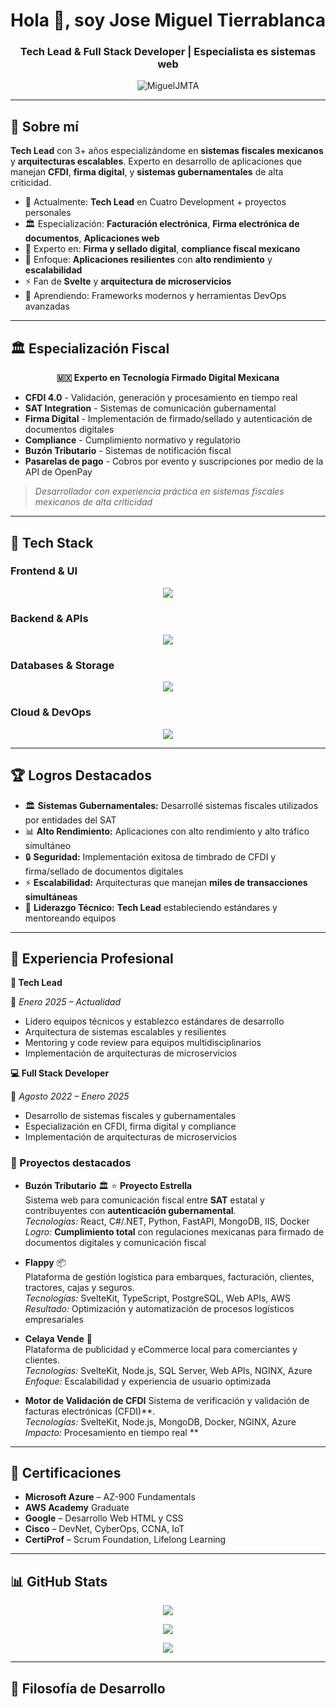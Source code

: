 <!-- README generado para Jose Miguel Tierrablanca Arreola -->

<h1 align="center">Hola 👋, soy Jose Miguel Tierrablanca</h1>
<h3 align="center">Tech Lead & Full Stack Developer | Especialista es sistemas web</h3>

<p align="center">
  <img src="https://komarev.com/ghpvc/?username=MiguelJMTA&label=Profile%20views&color=0e75b6&style=flat" alt="MiguelJMTA" />
</p>

---

## 🚀 Sobre mí

**Tech Lead** con 3+ años especializándome en **sistemas fiscales mexicanos** y **arquitecturas escalables**. Experto en desarrollo de aplicaciones que manejan **CFDI**, **firma digital**, y **sistemas gubernamentales** de alta criticidad.

- 🔭 Actualmente: **Tech Lead** en Cuatro Development + proyectos personales
- 🏛️ Especialización: **Facturación electrónica**, **Firma electrónica de documentos**, **Aplicaciones web**
- 🔐 Experto en: **Firma y sellado digital**, **compliance fiscal mexicano**
- 🚀 Enfoque: **Aplicaciones resilientes** con **alto rendimiento** y **escalabilidad**
- ⚡ Fan de **Svelte** y **arquitectura de microservicios**
- 🌱 Aprendiendo: Frameworks modernos y herramientas DevOps avanzadas

---

## 🏛️ Especialización Fiscal

<div align="center">

**🇲🇽 Experto en Tecnología Firmado Digital Mexicana**

</div>

- **CFDI 4.0** - Validación, generación y procesamiento en tiempo real
- **SAT Integration** - Sistemas de comunicación gubernamental  
- **Firma Digital** - Implementación de firmado/sellado y autenticación de documentos digitales
- **Compliance** - Cumplimiento normativo y regulatorio
- **Buzón Tributario** - Sistemas de notificación fiscal
- **Pasarelas de pago** - Cobros por evento y suscripciones por medio de la API de OpenPay

> *Desarrollador con experiencia práctica en sistemas fiscales mexicanos de alta criticidad*

---

## 🧰 Tech Stack

### Frontend & UI
<div align="center">
  <img src="https://skillicons.dev/icons?i=react,svelte,js,ts,html,css,bootstrap" />
</div>

### Backend & APIs
<div align="center">
  <img src="https://skillicons.dev/icons?i=nodejs,express,dotnet,cs,python,flask,java" />
</div>

### Databases & Storage
<div align="center">
  <img src="https://skillicons.dev/icons?i=mongodb,postgres,mysql" />
</div>

### Cloud & DevOps
<div align="center">
  <img src="https://skillicons.dev/icons?i=docker,kubernetes,aws,azure,gcp,linux" />
</div>

---

## 🏆 Logros Destacados

- 🏛️ **Sistemas Gubernamentales:** Desarrollé sistemas fiscales utilizados por entidades del SAT
- 📊 **Alto Rendimiento:** Aplicaciones con alto rendimiento y alto tráfico simultáneo
- 🔒 **Seguridad:** Implementación exitosa de timbrado de CFDI y firma/sellado de documentos digitales
- ⚡ **Escalabilidad:** Arquitecturas que manejan **miles de transacciones simultáneas**
- 👥 **Liderazgo Técnico:** **Tech Lead** estableciendo estándares y mentoreando equipos

---

## 💼 Experiencia Profesional

**🎯 Tech Lead**  

📅 *Enero 2025 – Actualidad*  

- Lidero equipos técnicos y establezco estándares de desarrollo
- Arquitectura de sistemas escalables y resilientes
- Mentoring y code review para equipos multidisciplinarios
- Implementación de arquitecturas de microservicios

**💻 Full Stack Developer**  

📅 *Agosto 2022 – Enero 2025*  
- Desarrollo de sistemas fiscales y gubernamentales
- Especialización en CFDI, firma digital y compliance
- Implementación de arquitecturas de microservicios

### 🔧 Proyectos destacados

- **Buzón Tributario** 🏛️  ⭐ **Proyecto Estrella**  
  Sistema web para comunicación fiscal entre **SAT** estatal y contribuyentes con **autenticación gubernamental**.  
  *Tecnologías:* React, C#/.NET, Python, FastAPI, MongoDB, IIS, Docker  
  *Logro:* **Cumplimiento total** con regulaciones mexicanas para firmado de documentos digitales y comunicación fiscal
  
- **Flappy** 📦  
  Plataforma de gestión logística para embarques, facturación, clientes, tractores, cajas y seguros.  
  *Tecnologías:* SvelteKit, TypeScript, PostgreSQL, Web APIs, AWS  
  *Resultado:* Optimización y automatización de procesos logísticos empresariales
  
- **Celaya Vende** 🛒  
  Plataforma de publicidad y eCommerce local para comerciantes y clientes.  
  *Tecnologías:* SvelteKit, Node.js, SQL Server, Web APIs, NGINX, Azure  
  *Enfoque:* Escalabilidad y experiencia de usuario optimizada

- **Motor de Validación de CFDI** 
  Sistema de verificación y validación de facturas electrónicas (CFDI)**.  
  *Tecnologías:* SvelteKit, Node.js, MongoDB, Docker, NGINX, Azure  
  *Impacto:* Procesamiento en tiempo real **
  
---

## 📜 Certificaciones

- **Microsoft Azure** – AZ-900 Fundamentals  
- **AWS Academy** Graduate  
- **Google** – Desarrollo Web HTML y CSS  
- **Cisco** – DevNet, CyberOps, CCNA, IoT  
- **CertiProf** – Scrum Foundation, Lifelong Learning  

---

## 📊 GitHub Stats

<p align="center">
  <img src="https://github-readme-stats.vercel.app/api?username=MiguelJMTA&theme=material-palenight&hide_border=false&include_all_commits=true&count_private=true" />
</p>

<p align="center">
  <img src="https://github-readme-streak-stats.herokuapp.com/?user=MiguelJMTA&theme=material-palenight&hide_border=false" />
</p>

<p align="center">
  <img src="https://github-readme-stats.vercel.app/api/top-langs/?username=MiguelJMTA&theme=material-palenight&hide_border=false&layout=compact" />
</p>

---

## 🎯 Filosofía de Desarrollo

